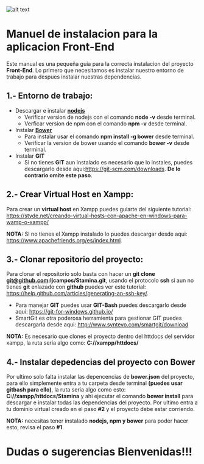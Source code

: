 ![alt text][logo]

[logo]: https://cdn4.iconfinder.com/data/icons/web-development/512/notebook_notepad_journal_book_report_guide_manual_flat_icon_symbol-512.png "Logo Title Text 2"

# Manuel de instalacion para la aplicacion Front-End
Este manual es una pequeña guia para la correcta instalacion del proyecto **Front-End**. Lo primero que necesitamos es instalar nuestro entorno de trabajo para despues instalar nuestras dependencias.

## 1.- Entorno de trabajo:

* Descargar e instalar **[nodejs](https://nodejs.org/en/)**
    * Verificar version de nodejs con el comando **node -v** desde terminal.
    * Verficar version de npm con el comando **npm -v** desde terminal.
* Instalar **[Bower](https://bower.io/#install-bower)**
    * Para instalar usar el comando **npm install -g bower** desde terminal.
    * Verificar la version de bower usando el comando **bower -v** desde terminal.
* Instalar **GIT**
    * Si no tienes **GIT** aun instalado es necesario que lo instales, puedes descargarlo desde aqui:https://git-scm.com/downloads. **De lo contrario omite este paso**.

## 2.- Crear Virtual Host en Xampp:
Para crear un **virtual host** en Xampp puedes guiarte del siguiente tutorial: https://styde.net/creando-virtual-hosts-con-apache-en-windows-para-wamp-o-xampp/

**NOTA:** SI no tienes el Xampp instalado lo puedes descargar desde aqui: https://www.apachefriends.org/es/index.html.

## 3.- Clonar repositorio del proyecto:
Para clonar el repositorio solo basta con hacer un **git clone git@github.com:ljcampos/Stamina.git**, usando el protocolo **ssh** si aun no tienes **git** enlazado con **github** puedes ver este tutorial: https://help.github.com/articles/generating-an-ssh-key/.

* Para manejar **GIT** puedes usar **GIT-Bash** puedes descargarlo desde aqui: https://git-for-windows.github.io/
* SmartGit es otra poderosa herramienta para gestionar GIT puedes descargarla desde aqui: http://www.syntevo.com/smartgit/download

**NOTA:** Es necesario que clones el proyecto dentro del httdocs del servidor xampp, la ruta seria algo como: **C://xampp/httdocs/**


## 4.- Instalar depedencias del proyecto con Bower
Por ultimo solo falta instalar las depencencias de **bower.json** del proyecto, para ello simplemente entra a tu carpeta desde terminal **(puedes usar gitbash para ello)**, la ruta seria algo como esto: **C://xampp/httdocs/Stamina** y ahi ejecutar el comando **bower install** para descargar e instalar todas las dependencias del proyecto. Por ultimo entra a tu dominio virtual creado en el paso **#2** y el proyecto debe estar corriendo.

**NOTA:** necesitas tener instalado **nodejs, npm y bower** para poder hacer esto, revisa el paso **#1**.

# Dudas o sugerencias Bienvenidas!!!
